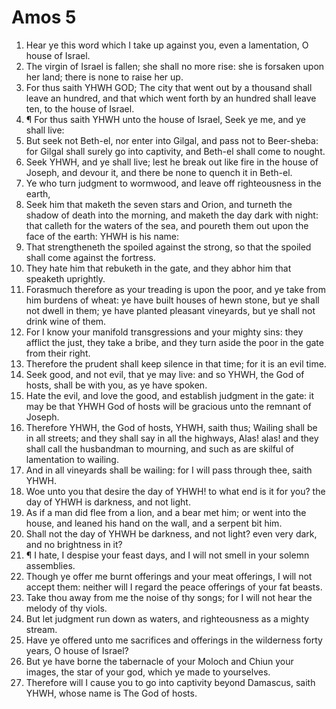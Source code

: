 ﻿# Amos 5
1. Hear ye this word which I take up against you, even a lamentation, O house of Israel. 
2. The virgin of Israel is fallen; she shall no more rise: she is forsaken upon her land; there is none to raise her up. 
3. For thus saith YHWH GOD; The city that went out by a thousand shall leave an hundred, and that which went forth by an hundred shall leave ten, to the house of Israel. 
4. ¶ For thus saith YHWH unto the house of Israel, Seek ye me, and ye shall live: 
5. But seek not Beth-el, nor enter into Gilgal, and pass not to Beer-sheba: for Gilgal shall surely go into captivity, and Beth-el shall come to nought. 
6. Seek YHWH, and ye shall live; lest he break out like fire in the house of Joseph, and devour it, and there be none to quench it in Beth-el. 
7. Ye who turn judgment to wormwood, and leave off righteousness in the earth, 
8. Seek him that maketh the seven stars and Orion, and turneth the shadow of death into the morning, and maketh the day dark with night: that calleth for the waters of the sea, and poureth them out upon the face of the earth: YHWH is his name: 
9. That strengtheneth the spoiled against the strong, so that the spoiled shall come against the fortress. 
10. They hate him that rebuketh in the gate, and they abhor him that speaketh uprightly. 
11. Forasmuch therefore as your treading is upon the poor, and ye take from him burdens of wheat: ye have built houses of hewn stone, but ye shall not dwell in them; ye have planted pleasant vineyards, but ye shall not drink wine of them. 
12. For I know your manifold transgressions and your mighty sins: they afflict the just, they take a bribe, and they turn aside the poor in the gate from their right. 
13. Therefore the prudent shall keep silence in that time; for it is an evil time. 
14. Seek good, and not evil, that ye may live: and so YHWH, the God of hosts, shall be with you, as ye have spoken. 
15. Hate the evil, and love the good, and establish judgment in the gate: it may be that YHWH God of hosts will be gracious unto the remnant of Joseph. 
16. Therefore YHWH, the God of hosts, YHWH, saith thus; Wailing shall be in all streets; and they shall say in all the highways, Alas! alas! and they shall call the husbandman to mourning, and such as are skilful of lamentation to wailing. 
17. And in all vineyards shall be wailing: for I will pass through thee, saith YHWH. 
18. Woe unto you that desire the day of YHWH! to what end is it for you? the day of YHWH is darkness, and not light. 
19. As if a man did flee from a lion, and a bear met him; or went into the house, and leaned his hand on the wall, and a serpent bit him. 
20. Shall not the day of YHWH be darkness, and not light? even very dark, and no brightness in it? 
21. ¶ I hate, I despise your feast days, and I will not smell in your solemn assemblies. 
22. Though ye offer me burnt offerings and your meat offerings, I will not accept them: neither will I regard the peace offerings of your fat beasts. 
23. Take thou away from me the noise of thy songs; for I will not hear the melody of thy viols. 
24. But let judgment run down as waters, and righteousness as a mighty stream. 
25. Have ye offered unto me sacrifices and offerings in the wilderness forty years, O house of Israel? 
26. But ye have borne the tabernacle of your Moloch and Chiun your images, the star of your god, which ye made to yourselves. 
27. Therefore will I cause you to go into captivity beyond Damascus, saith YHWH, whose name is The God of hosts. 
